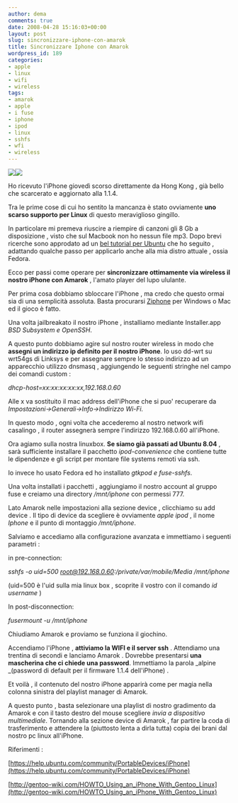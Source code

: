 ```yaml
---
author: dema
comments: true
date: 2008-04-28 15:16:03+00:00
layout: post
slug: sincronizzare-iphone-con-amarok
title: Sincronizzare Iphone con Amarok
wordpress_id: 189
categories:
- apple
- linux
- wifi
- wireless
tags:
- amarok
- apple
- i fuse
- iphone
- ipod
- linux
- sshfs
- wfi
- wireless
---
```


![](http://dema.tv/wp-content/uploads/2008/04/731269699_ecfbab54a3_m.jpg)[![](http://dema.tv/wp-content/uploads/2008/04/garland_logo1.jpg?w=128)](http://dema.tv/wp-content/uploads/2008/04/garland_logo11.jpg)

Ho ricevuto l'iPhone giovedì scorso direttamente da Hong Kong , già bello che scarcerato e aggiornato alla 1.1.4.

Tra le prime cose di cui ho sentito la mancanza è stato ovviamente **uno scarso supporto per Linux** di questo meraviglioso gingillo.

In particolare mi premeva riuscire a riempire di canzoni gli 8 Gb a disposizione , visto che sul Macbook non ho nessun file mp3. Dopo brevi ricerche sono approdato ad un [bel tutorial per Ubuntu](https://help.ubuntu.com/community/PortableDevices/iPhone) che ho seguito , adattando qualche passo per applicarlo anche alla mia distro attuale , ossia Fedora.

Ecco per passi come operare per **sincronizzare ottimamente via wireless il nostro iPhone con Amarok** , l'amato player del lupo ululante.

Per prima cosa dobbiamo sbloccare l'iPhone , ma credo che questo ormai sia di una semplicità assoluta. Basta procurarsi [Ziphone](http://download.ziphone.org/) per Windows o Mac ed il gioco è fatto.

Una volta jailbreakato il nostro iPhone , installiamo mediante Installer.app _BSD Subsystem e OpenSSH_.

A questo punto dobbiamo agire sul nostro router wireless in modo che **assegni un indirizzo ip definito per il nostro iPhone**. Io uso dd-wrt su wrt54gs di Linksys e per assegnare sempre lo stesso indirizzo ad un apparecchio utilizzo dnsmasq , aggiungendo le seguenti stringhe nel campo dei comandi custom :

_dhcp-host=xx:xx:xx:xx:xx,192.168.0.60_

Alle x va sostituito il mac address dell'iPhone che si puo' recuperare da _Impostazioni->Generali->Info->Indirizzo Wi-Fi._

In questo modo , ogni volta che accederemo al nostro network wifi casalingo , il router assegnerà sempre l'indirizzo 192.168.0.60 all'iPhone.

Ora agiamo sulla nostra linuxbox. **Se siamo già passati ad Ubuntu 8.04** , sarà sufficiente installare il pacchetto _ipod-convenience_ che contiene tutte le dipendenze e gli script per montare file systems remoti via ssh.

Io invece ho usato Fedora ed ho installato _gtkpod e fuse-sshfs_.

Una volta installati i pacchetti , aggiungiamo il nostro account al gruppo fuse e creiamo una directory _/mnt/iphone_ con permessi 777.

Lato Amarok nelle impostazioni alla sezione device , clicchiamo su add device .  Il tipo di device da scegliere è ovviamente _apple ipod_ , il nome _Iphone_ e il punto di montaggio _/mnt/iphone_.

Salviamo e accediamo alla configurazione avanzata e immettiamo i seguenti parametri :

in pre-connection:

_sshfs -o uid=500  root@192.168.0.60:/private/var/mobile/Media /mnt/iphone_

(uid=500 è l'uid sulla mia linux box , scoprite il vostro con il comando _id username_ )

In post-disconnection:

_fusermount -u /mnt/iphone_

Chiudiamo Amarok e proviamo se funziona il giochino.

Accendiamo l'iPhone , **attiviamo la WIFI e il server ssh** . Attendiamo una trentina di secondi e lanciamo Amarok . Dovrebbe presentarsi **una mascherina che ci chiede una password**. Immettiamo la parola _alpine _(password di default per il firmware 1.1.4 dell'iPhone) .

Et voilà , il contenuto del nostro iPhone apparirà come per magia nella colonna sinistra del playlist manager di Amarok.

A questo punto , basta selezionare una playlist di nostro gradimento da Amarok e con il tasto  destro del mouse scegliere _invia a dispositivo multimediale_. Tornando alla sezione device di Amarok , far partire la coda di trasferimento e attendere la (piuttosto lenta a dirla tutta) copia dei brani dal nostro pc linux all'iPhone.

Riferimenti :

[https://help.ubuntu.com/community/PortableDevices/iPhone](https://help.ubuntu.com/community/PortableDevices/iPhone)

[http://gentoo-wiki.com/HOWTO_Using_an_iPhone_With_Gentoo_Linux](http://gentoo-wiki.com/HOWTO_Using_an_iPhone_With_Gentoo_Linux)
